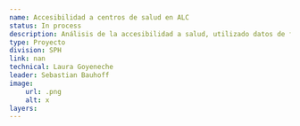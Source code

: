 ```yaml
---
name: Accesibilidad a centros de salud en ALC
status: In process
description: Análisis de la accesibilidad a salud, utilizado datos de fuentes oficiales en 16-20 países de la región recolectados y procesados por PAHO. Este análisis será parte del Flagship 2025 de la División de Transporte. 
type: Proyecto
division: SPH
link: nan
technical: Laura Goyeneche
leader: Sebastian Bauhoff
image: 
    url: .png
    alt: x
layers:
---
```

    